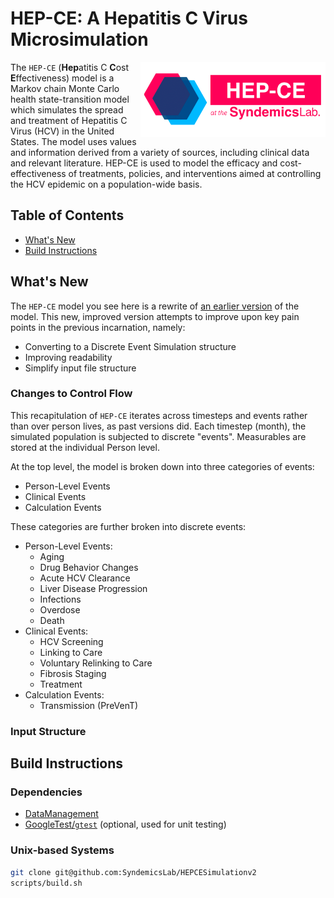 # HEP-CE: A Hepatitis C Virus Microsimulation
<a href="https://www.syndemicslab.org/hep-ce"><img align="right" src="https://github.com/SyndemicsLab/.github/blob/main/profile/images/HEPCE.png" alt="HEP-CE Logo" height="120" /></a>

The `HEP-CE` (**Hep**atitis C **C**ost **E**ffectiveness) model is a Markov chain Monte Carlo health state-transition model which simulates the spread and treatment of Hepatitis C Virus (HCV) in the United States.
The model uses values and information derived from a variety of sources, including clinical data and relevant literature.
HEP-CE is used to model the efficacy and cost-effectiveness of treatments, policies, and interventions aimed at controlling the HCV epidemic on a population-wide basis.

## Table of Contents
- [What's New](#whats-new)
- [Build Instructions](#build-instructions)

## What's New
The `HEP-CE` model you see here is a rewrite of [an earlier version](https://github.com/SyndemicsLab/hep-ce) of the model. This new, improved version attempts to improve upon key pain points in the previous incarnation, namely:

- Converting to a Discrete Event Simulation structure
- Improving readability
- Simplify input file structure

### Changes to Control Flow
This recapitulation of `HEP-CE` iterates across timesteps and events rather than over person lives, as past versions did. Each timestep (month), the simulated population is subjected to discrete "events". Measurables are stored at the individual Person level.

At the top level, the model is broken down into three categories of events:

- Person-Level Events
- Clinical Events
- Calculation Events

These categories are further broken into discrete events:

- Person-Level Events:
  - Aging
  - Drug Behavior Changes
  - Acute HCV Clearance
  - Liver Disease Progression
  - Infections
  - Overdose
  - Death
- Clinical Events:
  - HCV Screening
  - Linking to Care
  - Voluntary Relinking to Care
  - Fibrosis Staging
  - Treatment
- Calculation Events:
  - Transmission (PreVenT)

### Input Structure

## Build Instructions

### Dependencies

- [DataManagement](https://github.com/SyndemicsLab/DataManagement)
- [GoogleTest/`gtest`](https://github.com/google/googletest) (optional, used
  for unit testing)

### Unix-based Systems

```sh
git clone git@github.com:SyndemicsLab/HEPCESimulationv2
scripts/build.sh
```
